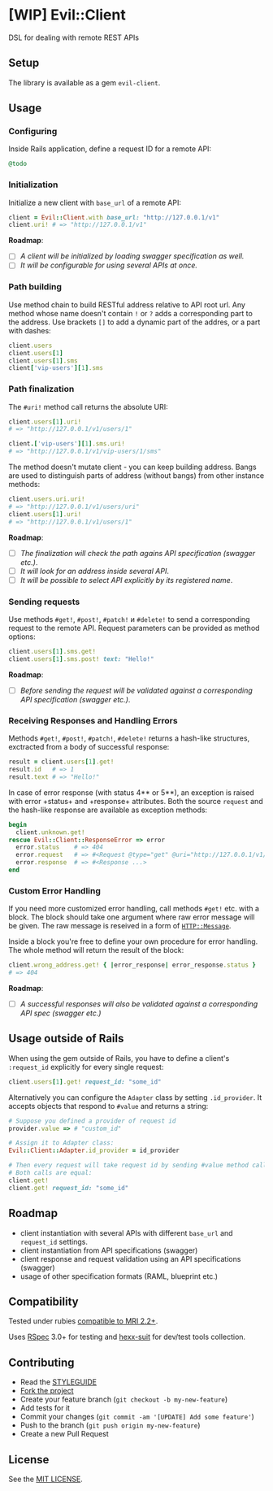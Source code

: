 [WIP] Evil::Client
==================

DSL for dealing with remote REST APIs

Setup
-----

The library is available as a gem `evil-client`.

Usage
-----

### Configuring

Inside Rails application, define a request ID for a remote API:

```ruby
@todo
```

### Initialization

Initialize a new client with `base_url` of a remote API:

```ruby
client = Evil::Client.with base_url: "http://127.0.0.1/v1"
client.uri! # => "http://127.0.0.1/v1"
```

**Roadmap**: 

- [ ] *A client will be initialized by loading swagger specification as well.*
- [ ] *It will be configurable for using several APIs at once.*

### Path building

Use method chain to build RESTful address relative to API root url. Any method whose name doesn't contain `!` or `?` adds a corresponding part to the address. Use brackets `[]` to add a dynamic part of the addres, or a part with dashes:

```ruby
client.users
client.users[1]
client.users[1].sms
client['vip-users'][1].sms
```

### Path finalization

The `#uri!` method call returns the absolute URI:

```ruby
client.users[1].uri!
# => "http://127.0.0.1/v1/users/1"

client.['vip-users'][1].sms.uri!
# => "http://127.0.0.1/v1/vip-users/1/sms"
```

The method doesn't mutate client - you can keep building address. Bangs are used to distinguish parts of address (without bangs) from other instance methods:

```ruby
client.users.uri.uri!
# => "http://127.0.0.1/v1/users/uri"
client.users[1].uri!
# => "http://127.0.0.1/v1/users/1"
```

**Roadmap**:

- [ ] *The finalization will check the path agains API specification (swagger etc.)*.
- [ ] *It will look for an address inside several API*.
- [ ] *It will be possible to select API explicitly by its registered name*.

### Sending requests

Use methods `#get!`, `#post!`, `#patch!` и `#delete!` to send a corresponding request to the remote API. Request parameters can be provided as method options:

```ruby
client.users[1].sms.get!
client.users[1].sms.post! text: "Hello!"
```

**Roadmap**:

- [ ] *Before sending the request will be validated against a corresponding API specification (swagger etc.)*.

### Receiving Responses and Handling Errors

Methods `#get!`, `#post!`, `#patch!`, `#delete!` returns a hash-like structures, exctracted from a body of successful response:

```ruby
result = client.users[1].get!
result.id   # => 1
result.text # => "Hello!"
```

In case of error response (with status 4** or 5**), an exception is raised with error +status+ and +response+ attributes.
Both the source `request` and the hash-like response are available as exception methods:

```ruby
begin
  client.unknown.get!
rescue Evil::Client::ResponseError => error
  error.status    # => 404
  error.request   # => #<Request @type="get" @uri="http://127.0.0.1/v1/users/1"
  error.response  # => #<Response ...>
end
```

### Custom Error Handling

If you need more customized error handling, call methods `#get!` etc. with a block. The block should take one argument where raw error message will be given. The raw message is reseived in a form of [`HTTP::Message`][client-message].

Inside a block you're free to define your own procedure for error handling. The whole method will return the result of the block:

```ruby
client.wrong_address.get! { |error_response| error_response.status }
# => 404
```

**Roadmap**:

- [ ] *A successful responses will also be validated against a corresponding API spec (swagger etc.)*

Usage outside of Rails
----------------------

When using the gem outside of Rails, you have to define a client's `:request_id` explicitly for every single request:

```ruby
client.users[1].get! request_id: "some_id"
```

Alternatively you can configure the `Adapter` class by setting `.id_provider`. It accepts objects that respond to `#value` and returns a string:

```ruby
# Suppose you defined a provider of request id
provider.value => # "custom_id"

# Assign it to Adapter class:
Evil::Client::Adapter.id_provider = id_provider

# Then every request will take request id by sending #value method call to provider
# Both calls are equal:
client.get!
client.get! request_id: "some_id"
```

Roadmap
-------

* client instantiation with several APIs with different `base_url` and `request_id` settings.
* client instantiation from API specifications (swagger)
* client response and request validation using an API specifications (swagger)
* usage of other specification formats (RAML, blueprint etc.)

Compatibility
-------------

Tested under rubies [compatible to MRI 2.2+](.travis.yml).

Uses [RSpec][rspec] 3.0+ for testing and [hexx-suit][hexx-suit] for dev/test tools collection.

Contributing
------------

* Read the [STYLEGUIDE](config/metrics/STYLEGUIDE)
* [Fork the project](https://github.com/evilmartians/evil-client)
* Create your feature branch (`git checkout -b my-new-feature`)
* Add tests for it
* Commit your changes (`git commit -am '[UPDATE] Add some feature'`)
* Push to the branch (`git push origin my-new-feature`)
* Create a new Pull Request

License
-------

See the [MIT LICENSE](LICENSE).

[mash]: https://github.com/intridea/hashie#mash
[rspec]: http://rspec.org
[hexx-suit]: https://github.com/nepalez/hexx-suit
[swagger]: http://swagger.io
[client-message]: http://www.rubydoc.info/gems/httpclient/HTTP/Message

